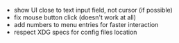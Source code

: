 * show UI close to text input field, not cursor (if possible)
* fix mouse button click (doesn't work at all)
* add numbers to menu entries for faster interaction
* respect XDG specs for config files location
